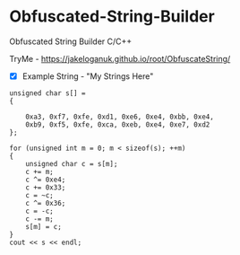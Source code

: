 # Obfuscated-String-Builder
Obfuscated String Builder C/C++

TryMe - https://jakeloganuk.github.io/root/ObfuscateString/


- [x] Example String - "My Strings Here"
```
unsigned char s[] = 
{

    0xa3, 0xf7, 0xfe, 0xd1, 0xe6, 0xe4, 0xbb, 0xe4, 
    0xb9, 0xf5, 0xfe, 0xca, 0xeb, 0xe4, 0xe7, 0xd2
};

for (unsigned int m = 0; m < sizeof(s); ++m)
{
    unsigned char c = s[m];
    c += m;
    c ^= 0xe4;
    c += 0x33;
    c = ~c;
    c ^= 0x36;
    c = -c;
    c -= m;
    s[m] = c;
}
cout << s << endl;
```
